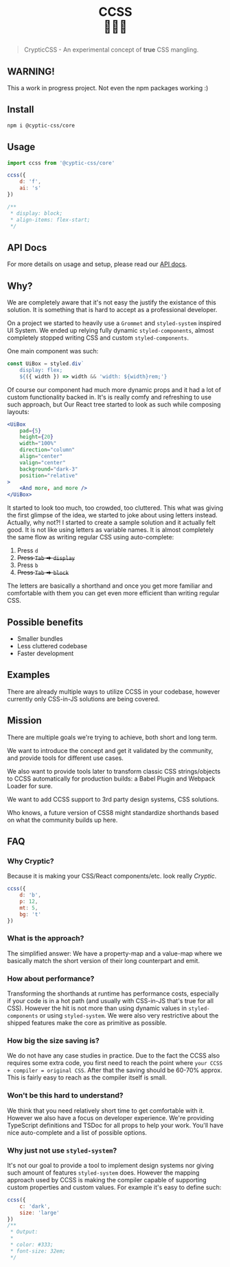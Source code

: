 <h1 align="center">
    <div><strong>CCSS</strong></div>
    <div>🔡🔁🎨</div>
    <p></p>
</h1>

> CrypticCSS - An experimental concept of **true** CSS mangling.

## WARNING!

This a work in progress project. Not even the npm packages working :)

## Install

```sh
npm i @cyptic-css/core
```

## Usage

```js
import ccss from '@cyptic-css/core'

ccss({
    d: 'f',
    ai: 's'
})

/**
 * display: block;
 * align-items: flex-start;
 */
```

## API Docs

For more details on usage and setup, please read our [API docs](./API.md).

## Why?

We are completely aware that it's not easy the justify the existance of
this solution. It is something that is hard to accept as a professional
developer.

On a project we started to heavily use a `Grommet` and `styled-system`
inspired UI System. We ended up relying fully dynamic `styled-components`,
almost completely stopped writing CSS and custom `styled-components`.

One main component was such:

```jsx
const UiBox = styled.div`
    display: flex;
    ${({ width }) => width && 'width: ${width}rem;'}
```

Of course our component had much more dynamic props and it had a lot of
custom functionality backed in. It's is really comfy and refreshing
to use such approach, but Our React tree started to look as such
while composing layouts:

```jsx
<UiBox
    pad={5}
    height={20}
    width="100%"
    direction="column"
    align="center"
    valign="center"
    background="dark-3"
    position="relative"
>
    <And more, and more />
</UiBox>
```

It started to look too much, too crowded, too cluttered. This what was
giving the first glimpse of the idea, we started to joke about using
letters instead. Actually, why not?! I started to create a sample
solution and it actually felt good. It is not like using letters as
variable names. It is almost completely the same flow as writing regular
CSS using auto-complete:

1. Press `d`
1. ~~Press `Tab` => `display`~~
1. Press `b`
1. ~~Press `Tab` => `block`~~

The letters are basically a shorthand and once you get more familiar
and comfortable with them you can get even more efficient than writing
regular CSS.

## Possible benefits

-   Smaller bundles
-   Less cluttered codebase
-   Faster development

## Examples

There are already multiple ways to utilize CCSS in your codebase,
however currently only CSS-in-JS solutions are being covered.

## Mission

There are multiple goals we're trying to achieve, both short and long
term.

We want to introduce the concept and get it validated by the community,
and provide tools for different use cases.

We also want to provide tools later to transform classic CSS
strings/objects to CCSS automatically for production builds: a Babel
Plugin and Webpack Loader for sure.

We want to add CCSS support to 3rd party design systems, CSS solutions.

Who knows, a future version of CSS8 might standardize shorthands based on
what the community builds up here.

## FAQ

### Why Cryptic?

Because it is making your CSS/React components/etc. look really _Cryptic_.

```js
ccss({
    d: 'b',
    p: 12,
    mt: 5,
    bg: 't'
})
```

### What is the approach?

The simplified answer: We have a property-map and a value-map where
we basically match the short version of their long counterpart and
emit.

### How about performance?

Transforming the shorthands at runtime has performance costs, especially
if your code is in a hot path (and usually with CSS-in-JS that's true
for all CSS). However the hit is not more than using dynamic values
in `styled-components` or using `styled-system`. We were also very
restrictive about the shipped features make the core as primitive as
possible.

### How big the size saving is?

We do not have any case studies in practice. Due to the fact the CCSS
also requires some extra code, you first need to reach the point where
`your CCSS + compiler = original CSS`. After that the saving should be
60-70% approx. This is fairly easy to reach as the compiler itself
is small.

### Won't be this hard to understand?

We think that you need relatively short time to get comfortable with it.
However we also have a focus on developer experience. We're providing
TypeScript definitions and TSDoc for all props to help your work.
You'll have nice auto-complete and a list of possible options.

### Why just not use `styled-system`?

It's not our goal to provide a tool to implement design systems nor
giving such amount of features `styled-system` does. However the mapping
approach used by CCSS is making the compiler capable of supporting
custom properties and custom values. For example it's easy to define
such:

```js
ccss({
    c: 'dark',
    size: 'large'
})
/**
 * Output:
 *
 * color: #333;
 * font-size: 32em;
 */
```
